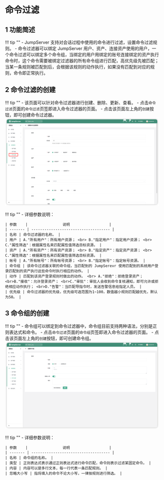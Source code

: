 # 命令过滤
## 1 功能简述
!!! tip ""
    - JumpServer 支持对会话过程中使用的命令进行过滤，设置命令过滤规则。
    - 命令过滤器可以绑定 JumpServer 用户、资产、连接资产使用的用户，一个命令过滤可以绑定多个命令组，当绑定的用户用绑定的账号连接绑定的资产执行命令时，这个命令需要被绑定过滤器的所有命令组进行匹配，高优先级先被匹配；当某一条规则被匹配到后，会根据该规则的动作执行，如果没有匹配到对应的规则，命令即正常执行。

## 2 命令过滤的创建
!!! tip ""
    - 该页面可以针对命令过滤器进行创建、删除、更新、查看。
    - 点击`命令过滤`页面的`命令过滤`页签即进入命令过滤器的页面。
    - 点击该页面左上角的`创建`按钮，即可创建命令过滤器。
![cmd_acls01](../../../img/cmd_acls01.png)

!!! tip ""
    - 详细参数说明：

    | 参数    |                说明                  |
    | ------- | ------------------------------------ |
    | 名称 | 命令过滤器的名称。 |
    | 用户 | A."所有用户"：所有用户资源； <br> B."指定用户"：指定用户资源； <br> C."属性筛选"：根据属性名来匹配属性值筛选目标资源。 |
    | 资产 | A."所有资产"：所有资产资源； <br> B."指定资产"：指定资产资源； <br> C."属性筛选"：根据属性名来匹配属性值筛选目标资源。 |
    | 帐号 | A."所有帐号"：所有帐号资源； <br> B."指定帐号"：指定帐号资源。 |
    | 命令组 | 该命令过滤器关联的命令组，当匹配到的 JumpSerevr 使用匹配到的系统用户登录匹配到的资产执行这些命令时执行相应的动作。 |
    | 动作 | 匹配到该资产登录规则时做出的动作。 <br> A."拒绝"：拒绝登录资产； <br>B."接收"：允许登录资产； <br>C."审批"：审批人会收到命令复核通知，即可允许或拒绝相应动作执行； <br>D."告警"：当匹配导指令时，发送告警信息给指定人员。 |
    | 优先级 | 命令过滤器的优先级，优先级可选范围为1~100，数值越小规则匹配越优先，默认为50。 |

## 3 命令组的创建
!!! tip ""
    - 命令组可以绑定到命令过滤器中，命令组目前支持两种语法，分别是正则表达式和命令。
    - 点击`命令过滤`页面的`命令组`页签即进入命令过滤器的页面。
    - 点击该页面左上角的`创建`按钮，即可创建命令组。
![cmd_acls02](../../../img/cmd_acls02.png)

!!! tip ""
    - 详细参数说明：

    | 参数    |                说明                  |
    | ------- | ------------------------------------ |
    | 名称 | 命令组的名称。 |
    | 类型 | 正则表达式表示通过正则表达式进行命令匹配，命令则表示过滤某固定命令。 |
    | 内容 | 内容可以是多行文本，每一行代表一条匹配规则。 |
    | 忽略大小写 | 指将填入的命令不论大小写，一律按规则进行筛选。 |